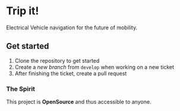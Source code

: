 # Trip it!

Electrical Vehicle navigation for the future of mobility.

## Get started

1. Clone the repository to get started
2. Create a _new branch_ from `develop` when working on a new ticket
3. After finishing the ticket, create a pull request


### The Spirit

This project is **OpenSource** and thus accessible to anyone. 
